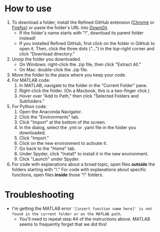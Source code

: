 # How to use
1. To download a folder, install the Refined GitHub extension ([Chrome](https://chrome.google.com/webstore/detail/refined-github/hlepfoohegkhhmjieoechaddaejaokhf) or [Firefox](https://addons.mozilla.org/en-US/firefox/addon/refined-github-/?utm_source=addons.mozilla.org)) or paste the folder's URL into [DownGit](https://minhaskamal.github.io/DownGit).
   * If the folder's name starts with "!", download its parent folder instead!
   * If you installed Refined GitHub, first click on the folder in GitHub to open it. Then, click the three dots ("...") in the top-right corner and click "Download directory."
2. Unzip the folder you downloaded.
   * On Windows: right-click the .zip file, then click "Extract All."
   * On Mac: double-click the .zip file.
3. Move the folder to the place where you keep your code.
4. For MATLAB code:
   1. In MATLAB, navigate to the folder in the "Current Folder" pane.
   2. Right-click the folder. (On a Macbook, this is a two-finger click.)
   3. Hover over "Add to Path," then click "Selected Folders and Subfolders."
5. For Python code:
   1. Open the Anaconda Navigator.
   2. Click the "Environments" tab.
   3. Click "Import" at the bottom of the screen.
   4. In the dialog, select the .yml or .yaml file in the folder you downloaded.
   5. Click "Import."
   6. Click on the new environment to activate it.
   7. Go back to the "Home" tab.
   8. Under Spyder, click "Install" to install it in the new environment.
   9. Click "Launch" under Spyder.
6. For code with explanations about a broad topic, open files **outside** the folders starting with "!." For code with explanations about specific functions, open files **inside** those "!" folders.

# Troubleshooting
* I'm getting the MATLAB error `'[insert function name here]' is not found in the current folder or on the MATLAB path`.
  * You'll need to repeat step #4 of the instructions above. MATLAB seems to frequently forget that we did this!

